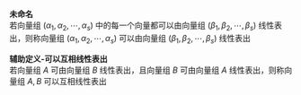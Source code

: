 **未命名**  
若向量组 $(\alpha_1,\alpha_2,\cdots,\alpha_s)$ 中的每一个向量都可以由向量组 $(\beta_1,\beta_2,\cdots,\beta_s)$ 线性表出，则称向量组 $(\alpha_1,\alpha_2,\cdots,\alpha_s)$ 可以由向量组 $(\beta_1,\beta_2,\cdots,\beta_s)$ 线性表出  
  
**辅助定义-可以互相线性表出**  
若向量组 $A$ 可由向量组 $B$ 线性表出，且向量组 $B$ 可由向量组 $A$ 线性表出，则称向量组 $A,B$ 可以互相线性表出  
